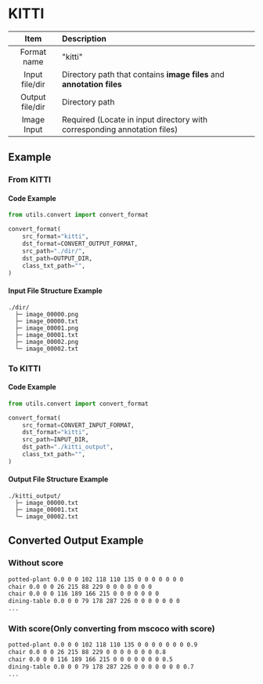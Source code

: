 # KITTI
| Item | Description |
| :-: | :- |
| Format name | "kitti" |
| Input file/dir | Directory path that contains **image files** and **annotation files** |
| Output file/dir | Directory path |
| Image Input | Required (Locate in input directory with corresponding annotation files) |

## Example
### From KITTI
#### Code Example
```python
from utils.convert import convert_format

convert_format(
    src_format="kitti",
    dst_format=CONVERT_OUTPUT_FORMAT,
    src_path="./dir/",
    dst_path=OUTPUT_DIR,
    class_txt_path="",
)
```
#### Input File Structure Example
```
./dir/
  ├─ image_00000.png
  ├─ image_00000.txt
  ├─ image_00001.png
  ├─ image_00001.txt
  ├─ image_00002.png
  └─ image_00002.txt
```
### To KITTI
#### Code Example
```python
from utils.convert import convert_format

convert_format(
    src_format=CONVERT_INPUT_FORMAT,
    dst_format="kitti",
    src_path=INPUT_DIR,
    dst_path="./kitti_output",
    class_txt_path="",
)
```


#### Output File Structure Example
```
./kitti_output/
  ├─ image_00000.txt
  ├─ image_00001.txt
  └─ image_00002.txt
```
## Converted Output Example
### Without score
```txt
potted-plant 0.0 0 0 102 118 110 135 0 0 0 0 0 0 0
chair 0.0 0 0 26 215 88 229 0 0 0 0 0 0 0
chair 0.0 0 0 116 189 166 215 0 0 0 0 0 0 0
dining-table 0.0 0 0 79 178 287 226 0 0 0 0 0 0 0
...
```
### With score(Only converting from mscoco with score)
```txt
potted-plant 0.0 0 0 102 118 110 135 0 0 0 0 0 0 0 0.9
chair 0.0 0 0 26 215 88 229 0 0 0 0 0 0 0 0.8
chair 0.0 0 0 116 189 166 215 0 0 0 0 0 0 0 0.5
dining-table 0.0 0 0 79 178 287 226 0 0 0 0 0 0 0 0.7
...
```